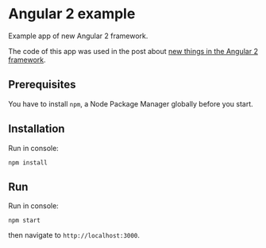 # Angular 2 example
Example app of new Angular 2 framework.

The code of this app was used in the post about [new things in the Angular 2 framework](http://frontendinsights.com/angular-2-whats-new/ "Angular 2 - what's new'").

## Prerequisites
You have to install `npm`, a Node Package Manager globally before you start.

## Installation
Run in console:

`npm install`

## Run
Run in console:

`npm start`

then navigate to `http://localhost:3000`.

